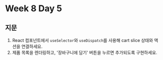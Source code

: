 # Week 8 Day 5

## 지문

1. React 컴포넌트에서 `useSelector`와 `useDispatch`를 사용해 cart slice 상태와 액션을 연결하세요.
2. 제품 목록을 렌더링하고, '장바구니에 담기' 버튼을 누르면 추가되도록 구현하세요.
